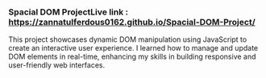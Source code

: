 ### Spacial DOM ProjectLive link : https://zannatulferdous0162.github.io/Spacial-DOM-Project/

This project showcases dynamic DOM manipulation using JavaScript to create an interactive user experience. I learned how to manage and update DOM elements in real-time, enhancing my skills in building responsive and user-friendly web interfaces.
